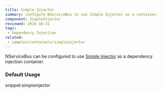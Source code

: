 ```yaml
---
title: Simple Injector
summary: Configure NServiceBus to use Simple Injector as a container.
component: SimpleInjector
reviewed: 2016-10-31
tags:
 - Dependency Injection
related:
 - samples/containers/simpleinjector
---
```



NServiceBus can be configured to use [Simple Injector](https://simpleinjector.org) as a dependency injection container.


### Default Usage

snippet:simpleinjector